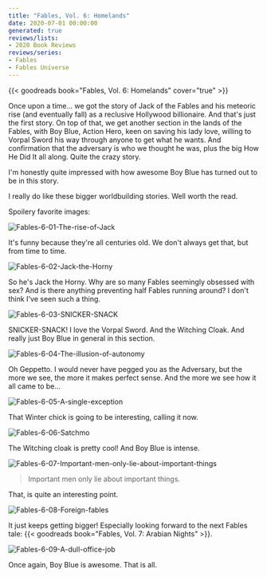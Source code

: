 ```yaml
---
title: "Fables, Vol. 6: Homelands"
date: 2020-07-01 00:00:00
generated: true
reviews/lists:
- 2020 Book Reviews
reviews/series:
- Fables
- Fables Universe
---
```

{{< goodreads book="Fables, Vol. 6: Homelands" cover="true" >}}

Once upon a time... we got the story of Jack of the Fables and his meteoric rise (and eventually fall) as a reclusive Hollywood billionaire. And that's just the first story. On top of that, we get another section in the lands of the Fables, with Boy Blue, Action Hero, keen on saving his lady love, willing to Vorpal Sword his way through anyone to get what he wants. And confirmation that the adversary is who we thought he was, plus the big How He Did It all along. Quite the crazy story.  

I'm honestly quite impressed with how awesome Boy Blue has turned out to be in this story.  

<!--more-->

I really do like these bigger worldbuilding stories. Well worth the read.  

Spoilery favorite images:  

![Fables-6-01-The-rise-of-Jack](/embeds/books/attachments/fables-6-01-the-rise-of-jack.jpg)  

It's funny because they're all centuries old. We don't always get that, but from time to time.  

![Fables-6-02-Jack-the-Horny](/embeds/books/attachments/fables-6-02-jack-the-horny.jpg)  

So he's Jack the Horny. Why are so many Fables seemingly obsessed with sex? And is there anything preventing half Fables running around? I don't think I've seen such a thing.  

![Fables-6-03-SNICKER-SNACK](/embeds/books/attachments/fables-6-03-snicker-snack.jpg)  

SNICKER-SNACK! I love the Vorpal Sword. And the Witching Cloak. And really just Boy Blue in general in this section.  

![Fables-6-04-The-illusion-of-autonomy](/embeds/books/attachments/fables-6-04-the-illusion-of-autonomy.jpg)  

Oh Geppetto. I would never have pegged you as the Adversary, but the more we see, the more it makes perfect sense. And the more we see how it all came to be...  

![Fables-6-05-A-single-exception](/embeds/books/attachments/fables-6-05-a-single-exception.jpg)  

That Winter chick is going to be interesting, calling it now.  

![Fables-6-06-Satchmo](/embeds/books/attachments/fables-6-06-satchmo.jpg)  

The Witching cloak is pretty cool! And Boy Blue is intense.  

![Fables-6-07-Important-men-only-lie-about-important-things](/embeds/books/attachments/fables-6-07-important-men-only-lie-about-important-things.jpg)  

> Important men only lie about important things.

That, is quite an interesting point.  

![Fables-6-08-Foreign-fables](/embeds/books/attachments/fables-6-08-foreign-fables.jpg)  

It just keeps getting bigger! Especially looking forward to the next Fables tale: {{< goodreads book="Fables, Vol. 7: Arabian Nights" >}}.  

![Fables-6-09-A-dull-office-job](/embeds/books/attachments/fables-6-09-a-dull-office-job.jpg)  

Once again, Boy Blue is awesome. That is all.


